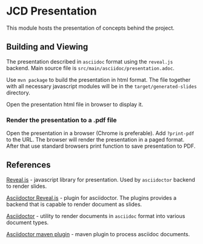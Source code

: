 JCD Presentation
================

This module hosts the presentation of concepts behind the project.

## Building and Viewing

The presentation described in `asciidoc` format using the `reveal.js` backend.
Main source file is `src/main/asciidoc/presentation.adoc`.

Use `mvn package` to build the presentation in html format.
The file together with all necessary javascript modules will be in the `target/generated-slides`
directory.

Open the presentation html file in browser to display it.

### Render the presentation to a .pdf file

Open the presentation in a browser (Chrome is preferable).
Add `?print-pdf` to the URL.
The browser will render the presentation in a paged format.
After that use standard browsers print function to save presentation to PDF.

## References

[Reveal.js](https://revealjs.com/#/) - javascript library for presentation.
Used by `asciidoctor` backend to render slides.

[Asciidoctor Reveal.js](https://asciidoctor.org/docs/asciidoctor-revealjs/) - plugin for asciidoctor.
The plugins provides a backend that is capable to render document as slides.

[Asciidoctor](https://asciidoctor.org/) - utility to render documents in `asciidoc`
format into various document types.

[Asciidoctor maven plugin](https://asciidoctor.org/docs/asciidoctor-maven-plugin/) - maven plugin to
process asciidoc documents.
